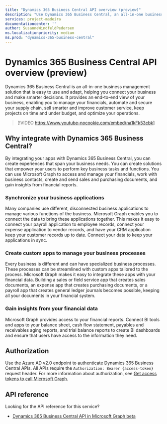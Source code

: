 ```yaml
---
title: "Dynamics 365 Business Central API overview (preview)"
description: "Use Dynamics 365 Business Central, an all-in-one business management solution, to manage financials, automate your supply chain, and keep projects under budget."
services: project-madeira
documentationcenter: ''
author: SusanneWindfeldPedersen
ms.localizationpriority: medium
ms.prod: "dynamics-365-business-central"
---
```


# Dynamics 365 Business Central API overview (preview)
Dynamics 365 Business Central is an all-in-one business management solution that is easy to use and adapt, helping you connect your business and make smarter decisions. It provides an end-to-end view of your business, enabling you to manage your financials, automate and secure your supply chain, sell smarter and improve customer service, keep projects on time and under budget, and optimize your operations.

> [!VIDEO https://www.youtube-nocookie.com/embed/na1kFk53cbk]

## Why integrate with Dynamics 365 Business Central?
By integrating your apps with Dynamics 365 Business Central, you can create experiences that span your business needs. You can create solutions that empower your users to perform key business tasks and functions. You can use Microsoft Graph to access and manage your financials, work with business contacts, create and send sales and purchasing documents, and gain insights from financial reports.

### Synchronize your business applications
Many companies use different, disconnected business applications to manage various functions of the business. Microsoft Graph enables you to connect the data to bring these applications together. This makes it easy to connect your payroll application to employee records, connect your expense application to vendor records, and have your CRM application keep your customer records up to date. Connect your data to keep your applications in sync.

### Create custom apps to manage your business processes
Every business is different and can have specialized business processes. These processes can be streamlined with custom apps tailored to the process. Microsoft Graph makes it easy to integrate these apps with your financial data. Building a sales or field service app that creates sales documents, an expense app that creates purchasing documents, or a payroll app that creates general ledger journals becomes possible, keeping all your documents in your financial system.

### Gain insights from your financial data
Microsoft Graph provides access to your financial reports. Connect BI tools and apps to your balance sheet, cash flow statement, payables and receivables aging reports, and trial balance reports to create BI dashboards and ensure that users have access to the information they need.

## Authorization
Use the Azure AD v2.0 endpoint to authenticate Dynamics 365 Business Central APIs. All APIs require the `Authorization: Bearer {access-token}` request header. For more information about authorization, see [Get access tokens to call Microsoft Graph](./auth/index.yml).

## API reference

Looking for the API reference for this service?

- [Dynamics 365 Business Central API in Microsoft Graph beta](/graph/api/resources/dynamics-graph-reference?view=graph-rest-beta&preserve-view=true)
